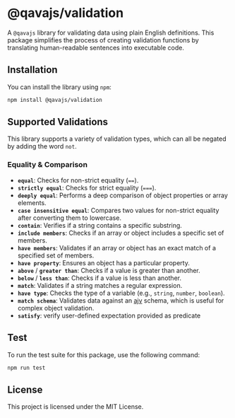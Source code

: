 # @qavajs/validation

A `@qavajs` library for validating data using plain English definitions. This package simplifies the process of creating validation functions by translating human-readable sentences into executable code.

## Installation

You can install the library using `npm`:

```bash
npm install @qavajs/validation
```

## Supported Validations

This library supports a variety of validation types, which can all be negated by adding the word `not`.

### Equality & Comparison

  - **`equal`**: Checks for non-strict equality (`==`).
  - **`strictly equal`**: Checks for strict equality (`===`).
  - **`deeply equal`**: Performs a deep comparison of object properties or array elements.
  - **`case insensitive equal`**: Compares two values for non-strict equality after converting them to lowercase.
  - **`contain`**: Verifies if a string contains a specific substring.
  - **`include members`**: Checks if an array or object includes a specific set of members.
  - **`have members`**: Validates if an array or object has an exact match of a specified set of members.
  - **`have property`**: Ensures an object has a particular property.
  - **`above`** / **`greater than`**: Checks if a value is greater than another.
  - **`below`** / **`less than`**: Checks if a value is less than another.
  - **`match`**: Validates if a string matches a regular expression.
  - **`have type`**: Checks the type of a variable (e.g., `string`, `number`, `boolean`).
  - **`match schema`**: Validates data against an [ajv](https://www.npmjs.com/package/ajv) schema, which is useful for complex object validation.
  - **`satisfy`**: verify user-defined expectation provided as predicate

## Test

To run the test suite for this package, use the following command:

```bash
npm run test
```

## License

This project is licensed under the MIT License.
